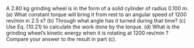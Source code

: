 A 2.80 kg grinding wheel is in the form of a solid cylinder of radius 0.100 m. (a) What constant torque will bring it from rest to an angular speed of 1200 rev/min in 2.5 s? (b) Through what angle has it turned during that time? (c) Use Eq. (10.21) to calculate the work done by the torque. (d) What is the grinding wheel’s kinetic energy when it is rotating at 1200 rev/min ? Compare your answer to the result in part (c).